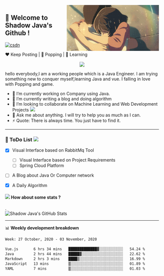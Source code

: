 
<img  align='right' height="150" src="https://github.com/Shadow-Java/Shadow-Java/blob/main/image/img_rain_1.gif?raw=true">

  
## 👋 Welcome to Shadow Java's Github !  
 
[![csdn](https://img.shields.io/badge/-csdn-c14438?style=flat-square&logo=c&logoColor=white)](https://blog.csdn.net/liyuanbo1997)

:heart: Keep Posting | :black_heart: Popping | :blue_heart: Learning

<center>
<img align='center'  src="https://source.unsplash.com/user/erondu/1200x600">
</center>
  
hello everybody,I am a working people which is a Java Engineer. I am trying something new to conquer myself,learning Java and vue. I falling in love with Popping and game.

- 🔭 I’m currently working on Company using Java.
- 🌱 I’m currently writing a blog and doing algorithm
- 👯 I’m looking to collaborate on Machine Learning and Web Development Projects <img src="https://media.giphy.com/media/WUlplcMpOCEmTGBtBW/giphy.gif" width="30">
- 💬 Ask me about anything. I will try to help you as much as I can.
- ⚡ Quote: There is always time. You just have to find it.



----

### :panda_face: ToDo List  <img src="https://giphy.com/gifs/skeleton-halloween-piano-15olIOnCASbpS" width="30">

- [x] Visual Interface based on RabbitMq Tool

   - [ ] Visual Interface based on Project Requirements 
   - [ ] Spring Cloud Platform
   
 - [ ] A Blog about Java Or Computer network
 - [X] A Daily Algorithm

#### <img src="https://media.giphy.com/media/VgCDAzcKvsR6OM0uWg/giphy.gif" width="50"> How about some stats ?
  
.    
![Shadow Java's GitHub Stats](https://github-readme-stats.vercel.app/api?username=Shadow-Java&&hide==["stars"]&show_icons=true&title_color=fff&icon_color=79ff97&text_color=9f9f9f&bg_color=151515)


-------

📊 **Weekly development breakdown**

<!--START_SECTION:waka-->
```text
Week: 27 October, 2020 - 03 November, 2020

Vue.js       6 hrs 34 mins   █████████████▓░░░░░░░░░░░   54.24 % 
Java         2 hrs 44 mins   █████▓░░░░░░░░░░░░░░░░░░░   22.62 % 
Markdown     2 hrs 3 mins    ████▒░░░░░░░░░░░░░░░░░░░░   16.99 % 
JavaScript   13 mins         ▒░░░░░░░░░░░░░░░░░░░░░░░░   01.89 % 
YAML         7 mins          ▒░░░░░░░░░░░░░░░░░░░░░░░░   01.03 % 
```
<!--END_SECTION:waka-->

